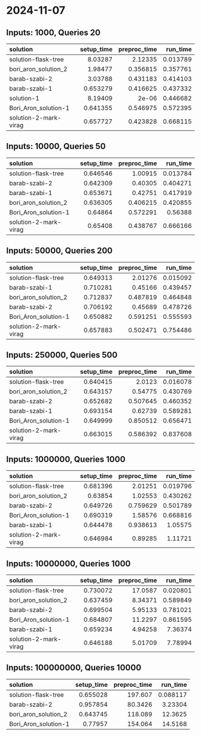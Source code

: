 # 2024-11-07

## Inputs: 1000, Queries 20

| solution              |   setup_time |   preproc_time |   run_time |
|:----------------------|-------------:|---------------:|-----------:|
| solution-flask-tree   |     8.03287  |       2.12335  |   0.013789 |
| bori_aron_solution_2  |     1.98477  |       0.356815 |   0.357761 |
| barab-szabi-2         |     3.03788  |       0.431183 |   0.414103 |
| barab-szabi-1         |     0.653279 |       0.416625 |   0.437332 |
| solution-1            |     8.19409  |       2e-06    |   0.446682 |
| Bori_Aron_solution-1  |     0.641355 |       0.546975 |   0.572395 |
| solution-2-mark-virag |     0.657727 |       0.423828 |   0.668115 |

## Inputs: 10000, Queries 50

| solution              |   setup_time |   preproc_time |   run_time |
|:----------------------|-------------:|---------------:|-----------:|
| solution-flask-tree   |     0.646546 |       1.00915  |   0.013784 |
| barab-szabi-2         |     0.642309 |       0.40305  |   0.404271 |
| barab-szabi-1         |     0.653671 |       0.42751  |   0.417919 |
| bori_aron_solution_2  |     0.636305 |       0.406215 |   0.420855 |
| Bori_Aron_solution-1  |     0.64864  |       0.572291 |   0.56388  |
| solution-2-mark-virag |     0.65408  |       0.438767 |   0.666166 |

## Inputs: 50000, Queries 200

| solution              |   setup_time |   preproc_time |   run_time |
|:----------------------|-------------:|---------------:|-----------:|
| solution-flask-tree   |     0.649313 |       2.01276  |   0.015092 |
| barab-szabi-1         |     0.710281 |       0.45166  |   0.439457 |
| bori_aron_solution_2  |     0.712837 |       0.487819 |   0.464848 |
| barab-szabi-2         |     0.706192 |       0.45689  |   0.478726 |
| Bori_Aron_solution-1  |     0.650882 |       0.591251 |   0.555593 |
| solution-2-mark-virag |     0.657883 |       0.502471 |   0.754486 |

## Inputs: 250000, Queries 500

| solution              |   setup_time |   preproc_time |   run_time |
|:----------------------|-------------:|---------------:|-----------:|
| solution-flask-tree   |     0.640415 |       2.0123   |   0.016078 |
| bori_aron_solution_2  |     0.643157 |       0.54775  |   0.430769 |
| barab-szabi-2         |     0.652682 |       0.507645 |   0.460352 |
| barab-szabi-1         |     0.693154 |       0.62739  |   0.589281 |
| Bori_Aron_solution-1  |     0.649999 |       0.850512 |   0.656471 |
| solution-2-mark-virag |     0.663015 |       0.586392 |   0.837608 |

## Inputs: 1000000, Queries 1000

| solution              |   setup_time |   preproc_time |   run_time |
|:----------------------|-------------:|---------------:|-----------:|
| solution-flask-tree   |     0.681396 |       2.01251  |   0.019796 |
| bori_aron_solution_2  |     0.63854  |       1.02553  |   0.430262 |
| barab-szabi-2         |     0.649726 |       0.759629 |   0.501789 |
| Bori_Aron_solution-1  |     0.690319 |       1.58576  |   0.668816 |
| barab-szabi-1         |     0.644478 |       0.938613 |   1.05575  |
| solution-2-mark-virag |     0.646984 |       0.89285  |   1.11721  |

## Inputs: 10000000, Queries 1000

| solution              |   setup_time |   preproc_time |   run_time |
|:----------------------|-------------:|---------------:|-----------:|
| solution-flask-tree   |     0.730072 |       17.0587  |   0.020801 |
| bori_aron_solution_2  |     0.637459 |        8.34371 |   0.589849 |
| barab-szabi-2         |     0.699504 |        5.95133 |   0.781021 |
| Bori_Aron_solution-1  |     0.684807 |       11.2297  |   0.861595 |
| barab-szabi-1         |     0.659234 |        4.94258 |   7.36374  |
| solution-2-mark-virag |     0.646188 |        5.01709 |   7.78994  |

## Inputs: 100000000, Queries 10000

| solution             |   setup_time |   preproc_time |   run_time |
|:---------------------|-------------:|---------------:|-----------:|
| solution-flask-tree  |     0.655028 |       197.607  |   0.088117 |
| barab-szabi-2        |     0.957854 |        80.3426 |   3.23304  |
| bori_aron_solution_2 |     0.643745 |       118.089  |  12.3625   |
| Bori_Aron_solution-1 |     0.77957  |       154.064  |  14.5168   |